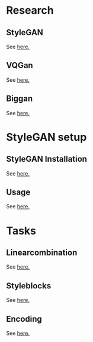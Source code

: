 # Research
## StyleGAN
See [here.](01_1_stylegan.md)

## VQGan
See [here.](01_2_vqgan.md)

## Biggan
See [here.](01_3_biggan.md)

# StyleGAN setup
## StyleGAN Installation
See [here.](02_installation.md)

## Usage
See [here.](03_usage.md)

# Tasks
## Linearcombination
See [here.](04_linearcombination.md)

## Styleblocks
See [here.](05_styleblocks.md)

## Encoding
See [here.](06_encoding.md)
